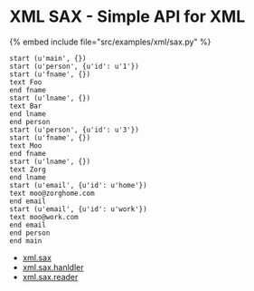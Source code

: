 # XML SAX - Simple API for XML

{% embed include file="src/examples/xml/sax.py" %}

```
start (u'main', {})
start (u'person', {u'id': u'1'})
start (u'fname', {})
text Foo
end fname
start (u'lname', {})
text Bar
end lname
end person
start (u'person', {u'id': u'3'})
start (u'fname', {})
text Moo
end fname
start (u'lname', {})
text Zorg
end lname
start (u'email', {u'id': u'home'})
text moo@zorghome.com
end email
start (u'email', {u'id': u'work'})
text moo@work.com
end email
end person
end main
```

* [xml.sax](http://docs.python.org/library/xml.sax.html)
* [xml.sax.hanldler](http://docs.python.org/library/xml.sax.handler.html)
* [xml.sax.reader](http://docs.python.org/library/xml.sax.reader.html)


